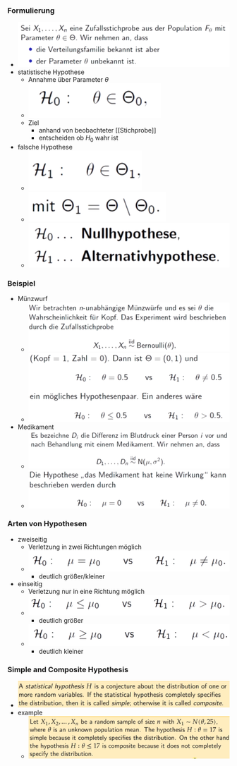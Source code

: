 ### Formulierung
+ ![](../../../z_images/Pasted%20image%2020221208114118.png)
+ statistische Hypothese
	+ Annahme über Parameter $\theta$
	+ ![](../../../z_images/Pasted%20image%2020221208114146.png)
	+ Ziel 
		+ anhand von beobachteter [[Stichprobe]] 
		+ entscheiden ob $H_0$ wahr ist
+ falsche Hypothese
	+ ![](../../../z_images/Pasted%20image%2020221208114401.png)
	+ ![](../../../z_images/Pasted%20image%2020221208114413.png)
	+ ![](../../../z_images/Pasted%20image%2020221208114419.png)

### Beispiel
+ Münzwurf
	+ ![](../../../z_images/Pasted%20image%2020221208114537.png)
	+ ![](../../../z_images/Pasted%20image%2020221208114704.png)
+ Medikament
	+ ![](../../../z_images/Pasted%20image%2020221208114737.png)
	+ ![](../../../z_images/Pasted%20image%2020221208114751.png)

### Arten von Hypothesen
+ zweiseitig
	+ Verletzung in zwei Richtungen möglich
	+ ![](../../../z_images/Pasted%20image%2020221208121702.png)
		+ deutlich größer/kleiner
+ einseitig
	+ Verletzung nur in eine Richtung möglich
	+ ![](../../../z_images/Pasted%20image%2020221208121806.png)
		+ deutlich größer
	+ ![](../../../z_images/Pasted%20image%2020221208121850.png)
		+ deutlich kleiner

### Simple and Composite Hypothesis
+ ![](../../../z_images/Pasted%20image%2020230115115833.png)
+ example
	+ ![](../../../z_images/Pasted%20image%2020230115115813.png)